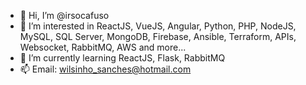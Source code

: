 - 👋 Hi, I’m @irsocafuso
- 👀 I’m interested in ReactJS, VueJS, Angular, Python, PHP, NodeJS, MySQL, SQL Server, MongoDB, Firebase, Ansible, Terraform, APIs, Websocket, RabbitMQ, AWS and more...
- 🌱 I’m currently learning ReactJS, Flask, RabbitMQ
- 📫 Email: wilsinho_sanches@hotmail.com

<!---
irsocafuso/irsocafuso is a ✨ special ✨ repository because its `README.md` (this file) appears on your GitHub profile.
You can click the Preview link to take a look at your changes.
--->
